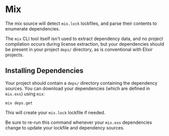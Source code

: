 # Mix

The mix source will detect `mix.lock` lockfiles, and parse their contents to enumerate dependencies.

The `mix` CLI tool itself isn't used to extract dependency data, and no project compilation occurs during license extraction, but your dependencies should be present in your project `deps/` directory, as is conventional with Elixir projects.

## Installing Dependencies

Your project should contain a `deps/` directory containing the dependency sources. You can download your dependencies (which are defined in `mix.exs`) using `mix`:

```
mix deps.get
```

This will create your `mix.lock` lockfile if needed.

Be sure to re-run this command whenever your `mix.exs` dependencies change to update your lockfile and dependency sources.